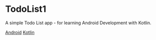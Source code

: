 # TodoList1

A simple Todo List app - for learning Android Development with Kotlin.  

[Android](https://www.google.com/search?q=android) [Kotlin](https://www.google.com/search?q=kotlin)  

